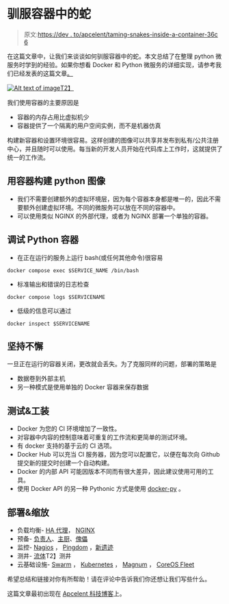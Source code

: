 # 驯服容器中的蛇

> 原文:[https://dev . to/apcelent/taming-snakes-inside-a-container-36c 6](https://dev.to/apcelent/taming-snakes-inside-a-container-36c6)

在这篇文章中，让我们来谈谈如何驯服容器中的蛇。本文总结了在整理 python 微服务时学到的经验。如果你想看 Docker 和 Python 微服务的详细实现，请参考我们已经发表的这篇文章[。](https://blog.apcelent.com/setup-microservices-architecture-in-python-with-zeromq-docker.html)

[![Alt text of image](../Images/7d2d92cc33c98b37780a0866252e3e92.png)T2】](https://res.cloudinary.com/practicaldev/image/fetch/s--m51xxHgk--/c_limit%2Cf_auto%2Cfl_progressive%2Cq_auto%2Cw_880/https://blog.apcelent.com/images/python-docker-container-apcelent.png)

我们使用容器的主要原因是

*   容器的内存占用比虚拟机少
*   容器提供了一个隔离的用户空间实例，而不是机器仿真

构建新容器和设置环境很容易。这样创建的图像可以共享并发布到私有/公共注册中心，并且随时可以使用。每当新的开发人员开始在代码库上工作时，这就提供了统一的工作流。

## 用容器构建 python 图像

*   我们不需要创建额外的虚拟环境层，因为每个容器本身都是唯一的，因此不需要额外创建虚拟环境。不同的微服务可以放在不同的容器中。
*   可以使用类似 NGINX 的外部代理，或者为 NGINX 部署一个单独的容器。

## 调试 Python 容器

*   在正在运行的服务上运行 bash(或任何其他命令)很容易

 `docker compose exec $SERVICE_NAME /bin/bash` 

*   标准输出和错误的日志检查

 `docker compose logs $SERVICENAME` 

*   低级的信息可以通过

 `docker inspect $SERVICENAME` 

## 坚持不懈

一旦正在运行的容器关闭，更改就会丢失。为了克服同样的问题，部署的策略是

*   数据卷到外部主机
*   另一种模式是使用单独的 Docker 容器来保存数据

## 测试&工装

*   Docker 为您的 CI 环境增加了一致性。
*   对容器中内容的控制意味着可重复的工作流和更简单的测试环境。
*   有 docker 支持的基于云的 CI 选项。
*   Docker Hub 可以充当 CI 服务器，因为您可以配置它，以便在每次向 Github 提交新的提交时创建一个自动构建。
*   Docker 的内部 API 可能因版本不同而有很大差异，因此建议使用可用的工具。
*   使用 Docker API 的另一种 Pythonic 方式是使用 [docker-py](https://github.com/docker/docker-py) 。

## 部署&缩放

*   负载均衡- [HA 代理](http://www.haproxy.org/)， [NGINX](https://www.nginx.com/)
*   预备- [负责人](https://www.ansible.com/)、[主厨](https://www.chef.io/chef/)、[傀儡](https://puppet.com/)
*   监控- [Nagios](https://www.nagios.org/) ， [Pingdom](https://www.pingdom.com/) ，[新遗迹](https://newrelic.com/)
*   测井- [流体](https://www.fluentd.org/guides/recipes/docker-logging)T2】测井
*   云基础设施- [Swarm](https://www.docker.com/products/docker-swarm) ， [Kubernetes](https://kubernetes.io/) ， [Magnum](https://docs.openstack.org/magnum/latest/) ， [CoreOS Fleet](https://github.com/coreos/fleet)

希望总结和链接对你有所帮助！请在评论中告诉我们你还想让我们写些什么。

这篇文章最初出现在 [Apcelent 科技博客](https://blog.apcelent.com/taming-snakes-inside-container.html)上。